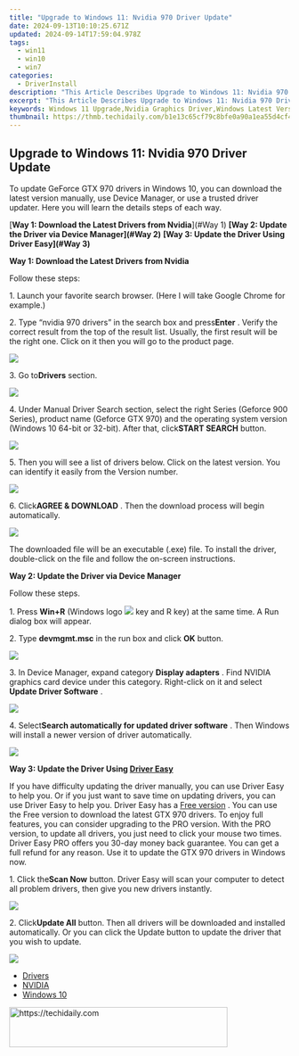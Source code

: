 ```yaml
---
title: "Upgrade to Windows 11: Nvidia 970 Driver Update"
date: 2024-09-13T10:10:25.671Z
updated: 2024-09-14T17:59:04.978Z
tags:
  - win11
  - win10
  - win7
categories:
  - DriverInstall
description: "This Article Describes Upgrade to Windows 11: Nvidia 970 Driver Update"
excerpt: "This Article Describes Upgrade to Windows 11: Nvidia 970 Driver Update"
keywords: Windows 11 Upgrade,Nvidia Graphics Driver,Windows Latest Version,Nvidia GeForce RTX 970 Updates,Graphics Card Compatibility with Windows,Optimize Performance in Windows 11,Nvidia Drivers Update Guide
thumbnail: https://thmb.techidaily.com/b1e13c65cf79c8bfe0a90a1ea55d4cf4b25b6f465fd497be9c6686a8f2877ff5.jpg
---
```


## Upgrade to Windows 11: Nvidia 970 Driver Update

 To update GeForce GTX 970 drivers in Windows 10, you can download the latest version manually, use Device Manager, or use a trusted driver updater. Here you will learn the details steps of each way.

[**Way 1: Download the Latest Drivers from Nvidia**](#Way 1)
**[Way 2: Update the Driver via Device Manager](#Way 2)**
**[Way 3: Update the Driver Using Driver Easy](#Way 3)**

**Way 1: Download the Latest Drivers from Nvidia**

Follow these steps:

 1\. Launch your favorite search browser. (Here I will take Google Chrome for example.)

 2\. Type “nvidia 970 drivers” in the search box and press**Enter** . Verify the correct result from the top of the result list. Usually, the first result will be the right one. Click on it then you will go to the product page.

![](https://images.drivereasy.com/wp-content/uploads/2017/02/img_58a280114d84c.jpg)

 3\. Go to**Drivers** section.

![](https://images.drivereasy.com/wp-content/uploads/2017/02/img_58a281dea1340.jpg)

 4\. Under Manual Driver Search section, select the right Series (Geforce 900 Series), product name (Geforce GTX 970) and the operating system version (Windows 10 64-bit or 32-bit). After that, click**START SEARCH** button.

![](https://images.drivereasy.com/wp-content/uploads/2017/02/img_58a2822d4b5a6.jpg)

 5\. Then you will see a list of drivers below. Click on the latest version. You can identify it easily from the Version number.

![](https://images.drivereasy.com/wp-content/uploads/2017/02/img_58a28370968cc.jpg)

 6\. Click**AGREE & DOWNLOAD** . Then the download process will begin automatically.

![](https://images.drivereasy.com/wp-content/uploads/2017/02/img_58a2840b6b0a9.jpg)

 The downloaded file will be an executable (.exe) file. To install the driver, double-click on the file and follow the on-screen instructions.

**Way 2: Update the Driver via Device Manager**

Follow these steps.

 1\. Press **Win+R** (Windows logo ![](https://images.drivereasy.com/wp-content/uploads/2016/10/img_57fef72359c9c.png) key and R key) at the same time. A Run dialog box will appear.

 2\. Type **devmgmt.msc** in the run box and click **OK** button.

![](https://images.drivereasy.com/wp-content/uploads/2016/10/img_5806e27e27212.png)

 3\. In Device Manager, expand category **Display adapters**  . Find NVIDIA graphics card device under this category. Right-click on it and select **Update Driver Software** .

![](https://images.drivereasy.com/wp-content/uploads/2017/02/img_58a285b02ab52.png)

 4\. Select**Search automatically for updated driver software** . Then Windows will install a newer version of driver automatically.

![](https://images.drivereasy.com/wp-content/uploads/2017/02/img_58a286a881cbe.jpg)

 **Way 3: Update the Driver Using [Driver Easy](https://tools.techidaily.com/drivereasy/download/)**

 If you have difficulty updating the driver manually, you can use Driver Easy to help you. Or if you just want to save time on updating drivers, you can use Driver Easy to help you. Driver Easy has a [Free version](https://tools.techidaily.com/drivereasy/download/) . You can use the Free version to download the latest GTX 970 drivers. To enjoy full features, you can consider upgrading to the PRO version. With the PRO version, to update all drivers, you just need to click your mouse two times. Driver Easy PRO offers you 30-day money back guarantee. You can get a full refund for any reason. Use it to update the GTX 970 drivers in Windows now.

 1\. Click the**Scan Now** button. Driver Easy will scan your computer to detect all problem drivers, then give you new drivers instantly.

![](https://images.drivereasy.com/wp-content/uploads/2017/04/img_58ef0b0153d00.png)

 2\. Click**Update All** button. Then all drivers will be downloaded and installed automatically. Or you can click the Update button to update the driver that you wish to update.

![](https://images.drivereasy.com/wp-content/uploads/2017/04/img_58ef0bd6c5552.jpg)

* [Drivers](https://tools.techidaily.com/drivereasy/download/)
* [NVIDIA](https://tools.techidaily.com/drivereasy/download/)
* [Windows 10](https://tools.techidaily.com/drivereasy/download/)

<ins class="adsbygoogle"
     style="display:block"
     data-ad-format="autorelaxed"
     data-ad-client="ca-pub-7571918770474297"
     data-ad-slot="1223367746"></ins>

<ins class="adsbygoogle"
     style="display:block"
     data-ad-client="ca-pub-7571918770474297"
     data-ad-slot="8358498916"
     data-ad-format="auto"
     data-full-width-responsive="true"></ins>



<!-- affiliate ads begin -->
<a href="https://aligracehair.sjv.io/c/5597632/2135359/19272" target="_top" id="2135359">
  <img src="//a.impactradius-go.com/display-ad/19272-2135359" border="0" alt="https://techidaily.com" width="392" height="72"/>
</a>
<img height="0" width="0" src="https://aligracehair.sjv.io/i/5597632/2135359/19272" style="position:absolute;visibility:hidden;" border="0" />
<!-- affiliate ads end -->

